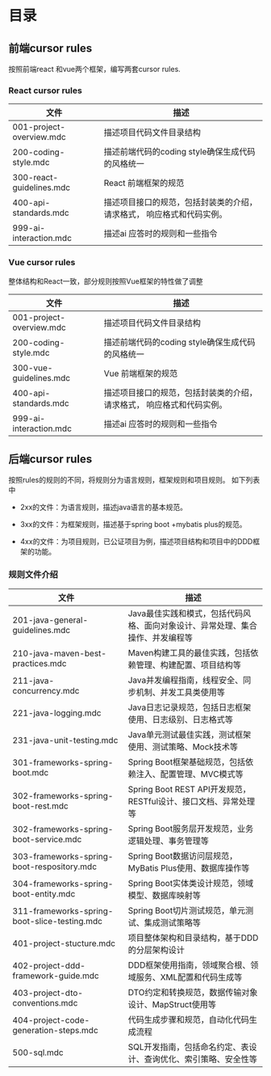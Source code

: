 # 目录

## 前端cursor rules

按照前端react 和vue两个框架，编写两套cursor rules.

### React cursor rules

| 文件                       | 描述                                  |
| ------------------------ | ----------------------------------- |
| 001-project-overview.mdc | 描述项目代码文件目录结构                        |
| 200-coding-style.mdc     | 描述前端代码的coding style确保生成代码的风格统一      |
| 300-react-guidelines.mdc | React 前端框架的规范                       |
| 400-api-standards.mdc    | 描述项目接口的规范，包括封装类的介绍，请求格式， 响应格式和代码实例。 |
| 999-ai-interaction.mdc   | 描述ai 应答时的规则和一些指令                    |

### Vue cursor rules

整体结构和React一致，部分规则按照Vue框架的特性做了调整

| 文件                       | 描述                                  |
| ------------------------ | ----------------------------------- |
| 001-project-overview.mdc | 描述项目代码文件目录结构                        |
| 200-coding-style.mdc     | 描述前端代码的coding style确保生成代码的风格统一      |
| 300-vue-guidelines.mdc   | Vue 前端框架的规范                         |
| 400-api-standards.mdc    | 描述项目接口的规范，包括封装类的介绍，请求格式， 响应格式和代码实例。 |
| 999-ai-interaction.mdc   | 描述ai 应答时的规则和一些指令                    |

## 后端cursor rules

按照rules的规则的不同，将规则分为语言规则，框架规则和项目规则。 如下列表中

- 2xx的文件：为语言规则，描述java语言的基本规范。

- 3xx的文件：为框架规则，描述基于spring boot +mybatis plus的规范。

- 4xx的文件：为项目规则，已公证项目为例，描述项目结构和项目中的DDD框架的功能。

### 规则文件介绍

| 文件                                           | 描述                                            |
| -------------------------------------------- | --------------------------------------------- |
| 201-java-general-guidelines.mdc              | Java最佳实践和模式，包括代码风格、面向对象设计、异常处理、集合操作、并发编程等     |
| 210-java-maven-best-practices.mdc            | Maven构建工具的最佳实践，包括依赖管理、构建配置、项目结构等              |
| 211-java-concurrency.mdc                     | Java并发编程指南，线程安全、同步机制、并发工具类使用等                 |
| 221-java-logging.mdc                         | Java日志记录规范，包括日志框架使用、日志级别、日志格式等                |
| 231-java-unit-testing.mdc                    | Java单元测试最佳实践，测试框架使用、测试策略、Mock技术等              |
| 301-frameworks-spring-boot.mdc               | Spring Boot框架基础规范，包括依赖注入、配置管理、MVC模式等          |
| 302-frameworks-spring-boot-rest.mdc          | Spring Boot REST API开发规范，RESTful设计、接口文档、异常处理等 |
| 302-frameworks-spring-boot-service.mdc       | Spring Boot服务层开发规范，业务逻辑处理、事务管理等               |
| 303-frameworks-spring-boot-respository.mdc   | Spring Boot数据访问层规范，MyBatis Plus使用、数据库操作等      |
| 304-frameworks-spring-boot-entity.mdc        | Spring Boot实体类设计规范，领域模型、数据库映射等                |
| 311-frameworks-spring-boot-slice-testing.mdc | Spring Boot切片测试规范，单元测试、集成测试策略等                |
| 401-project-stucture.mdc                     | 项目整体架构和目录结构，基于DDD的分层架构设计                      |
| 402-project-ddd-framework-guide.mdc          | DDD框架使用指南，领域聚合根、领域服务、XML配置和代码生成等              |
| 403-project-dto-conventions.mdc              | DTO约定和转换规范，数据传输对象设计、MapStruct使用等              |
| 404-project-code-generation-steps.mdc        | 代码生成步骤和规范，自动化代码生成流程                           |
| 500-sql.mdc                                  | SQL开发指南，包括命名约定、表设计、查询优化、索引策略、安全性等             |
